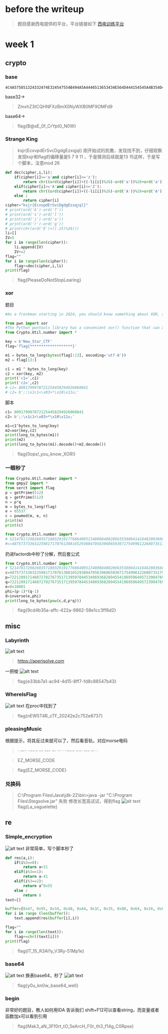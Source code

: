 # before the writeup
> 题目感谢西电提供的平台，平台链接如下
[西电训练平台](https://ctf.xidian.edu.cn)
# week 1
## crypto
### base
```
4C4A575851324332474E324547554B494A5A4446513653434E564D444154545A4B354D45454D434E4959345536544B474D5134513D3D3D3D
```
base32->
> ZmxhZ3tCQHNFXzBmX0NyWXB0MF9OMFd9

base64->
> flag{B@sE_0f_CrYpt0_N0W}
### Strange King
>ksjr{EcxvpdErSvcDgdgEzxqjql}
刚开始试的凯撒，发现找不到，仔细观察发现ksjr和flag的偏移量是5 7 9 11 ，于是猜测后续就是13 15这样，于是写个脚本，注意mod 26
```python
def dec(cipher,i,li):
    if(cipher[i]>='a'and cipher[i]<='z'):
        return chr((ord(cipher[i])+((-li[i])%26)-ord('a'))%26+ord('a'))
    elif(cipher[i]>='A'and cipher[i]<='Z'):
        return chr((ord(cipher[i])+((-li[i])%26)-ord('A'))%26+ord('A'))
    else :
        return cipher[i]
cipher="ksjr{EcxvpdErSvcDgdgEzxqjql}"
# print(ord('k')-ord('f'))
# print(ord('s')-ord('l'))
# print(ord('j')-ord('a'))
# print(ord('r')-ord('g'))
# print(chr(ord('E')+((-15)%26)))
li=[]
IV=5
for i in range(len(cipher)):
    li.append(IV)
    IV+=2
flag=""
for i in range(len(cipher)):
    flag+=dec(cipher,i,li)
print(flag)
```
> flag{PleaseDoNotStopLearing}

### xor
题目
```python
#As a freshman starting in 2024, you should know something about XOR, so this task is for you to sign in.

from pwn import xor
#The Python pwntools library has a convenient xor() function that can XOR together data of different types and lengths
from Crypto.Util.number import *

key = b'New_Star_CTF'
flag='flag{*******************}'

m1 = bytes_to_long(bytes(flag[:13], encoding='utf-8'))
m2 = flag[13:]

c1 = m1 ^ bytes_to_long(key)
c2 = xor(key, m2)
print('c1=',c1)
print('c2=',c2)
# c1= 8091799978721254458294926060841
# c2= b';:\x1c1<\x03>*\x10\x11u;'
```
脚本
```python
c1= 8091799978721254458294926060841
c2= b';:\x1c1<\x03>*\x10\x11u;'

m1=c1^bytes_to_long(key)
m2=xor(key,c2)
print(long_to_bytes(m1))
print(m2)
print(long_to_bytes(m1).decode()+m2.decode())
```
> flag{0ops!_you_know_XOR!}

### 一眼秒了
```python
from Crypto.Util.number import *
from gmpy2 import *
from serct import flag
p = getPrime(512)
q = getPrime(512)
n = p*q
m = bytes_to_long(flag)
e = 65537
c = powmod(m, e, n)
print(n)
print(c)

from Crypto.Util.number import *
# 52147017298260357180329101776864095134806848020663558064141648200366079331962132411967917697877875277103045755972006084078559453777291403087575061382674872573336431876500128247133861957730154418461680506403680189755399752882558438393107151815794295272358955300914752523377417192504702798450787430403387076153
#c=48757373363225981717076130816529380470563968650367175499612268073517990636849798038662283440350470812898424299904371831068541394247432423751879457624606194334196130444478878533092854342610288522236409554286954091860638388043037601371807379269588474814290382239910358697485110591812060488786552463208464541069
```
扔进factordb中秒了分解，然后套公式
```python
from Crypto.Util.number import *
# 52147017298260357180329101776864095134806848020663558064141648200366079331962132411967917697877875277103045755972006084078559453777291403087575061382674872573336431876500128247133861957730154418461680506403680189755399752882558438393107151815794295272358955300914752523377417192504702798450787430403387076153
c=48757373363225981717076130816529380470563968650367175499612268073517990636849798038662283440350470812898424299904371831068541394247432423751879457624606194334196130444478878533092854342610288522236409554286954091860638388043037601371807379269588474814290382239910358697485110591812060488786552463208464541069
p=7221289171488727827673517139597844534869368289455419695964957239047692699919030405800116133805855968123601433247022090070114331842771417566928809956044421
q=7221289171488727827673517139597844534869368289455419695964957239047692699919030405800116133805855968123601433247022090070114331842771417566928809956045093
e=0x10001
phi=(p-1)*(q-1)
d=inverse(e,phi)
print(long_to_bytes(pow(c,d,p*q)))
```
> flag{9cd4b35a-affc-422a-9862-58e1cc3ff8d2}

## misc
### Labyrinth
![alt text](pic/yugamu.png)
> https://aperisolve.com


一把梭
![alt text](pic/image1.png)
> flag{e33bb7a1-ac94-4d15-8ff7-fd8c88547b43}
### WhereIsFlag
![alt text](pic/image.png)
在proc中找到了
> flag{nEW5T4R_cTF_20242e2c752e8737}

### pleasingMusic
根据提示，将其反过来就可以了，然后看音轨，对应morse电码
> · --·· ··--·- -- --- ·-· ··· · ··--·- -·-· --- -·· ·
 
> EZ_MORSE_CODE

> flag{EZ_MORSE_CODE}
### 兑换码
> C:\Program Files\Java\jdk-22\bin>java -jar "C:\Program Files\Stegsolve.jar"
失败
修改长宽高试试，得到flag
![alt text](pic/solve.png)
> flag{La_vaguelette}

## re
### Simple_encryption
![alt text](pic/image2.png)
非常简单，写个脚本秒了
```python
def res(a,i):
    if(i%3==0):
        return a+31
    elif(i%3==1):
        return a-41
    elif(i%3==2):
        return a^0x55
    else :
        return 0
text=[]

buffer=[0x47, 0x95, 0x34, 0x48, 0xA4, 0x1C, 0x35, 0x88, 0x64, 0x16, 0x88, 0x07, 0x14, 0x6A, 0x39, 0x12, 0xA2, 0x0A, 0x37, 0x5C, 0x07, 0x5A, 0x56, 0x60, 0x12, 0x76, 0x25, 0x12, 0x8E, 0x28]
for i in range (len(buffer)):
    text.append(res(buffer[i],i))

flag=""
for i in range(len(text)):
    flag+=chr((text[i]))
print(flag)
```
> flag{IT_15_R3Al1y_V3Ry-51Mp1e}
### base64
![alt text](pic/image3.png)
换表base64，秒了
![alt text](pic/image4.png)
> flag{y0u_kn0w_base64_well}

### begin
非常好的题目，教人如何用IDA
告诉我们 shift+F12可以查看string，而变量或者函数加x可以看到引用
> flag{Mak3_aN_3Ff0rt_tO_5eArcH_F0r_th3_f14g_C0Rpse}